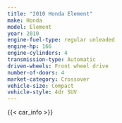 ```yaml
---
title: "2010 Honda Element"
make: Honda
model: Element
year: 2010
engine-fuel-type: regular unleaded
engine-hp: 166
engine-cylinders: 4
transmission-type: Automatic
driven-wheels: Front wheel drive
number-of-doors: 4
market-category: Crossover
vehicle-size: Compact
vehicle-style: 4dr SUV
---
```


{{< car_info >}}
